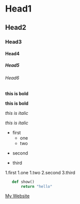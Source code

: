<!-- Head -->
# Head1
## Head2
### Head3
#### Head4
##### Head5
###### Head6
<!-- bold-->
**this is bold**

__this is bold__
<!-- italic-->
*this is italic*

_this is italic_

<!-- U list -->
+ first
	+ one
	- two
- second
* third


<!-- O list -->

1.first
    1.one
    1.two
2.second
3.third

<!-- code -->
 ```python
    def show()
        return "hello"
 ```

 <!-- link -->
[My Website](https://www.mongard.ir/one_part,'mywebsite')

